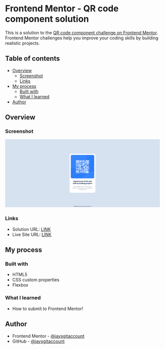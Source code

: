 # Frontend Mentor - QR code component solution

This is a solution to the [QR code component challenge on Frontend Mentor](https://www.frontendmentor.io/challenges/qr-code-component-iux_sIO_H). Frontend Mentor challenges help you improve your coding skills by building realistic projects. 

## Table of contents

- [Overview](#overview)
  - [Screenshot](#screenshot)
  - [Links](#links)
- [My process](#my-process)
  - [Built with](#built-with)
  - [What I learned](#what-i-learned)
- [Author](#author)

## Overview

### Screenshot

![](./screenshot.png)

### Links

- Solution URL: [LINK](https://github.com/jaysgitaccount/frontendmentor-challenges/tree/main/qr-code-component-main)
- Live Site URL: [LINK](https://jaysgitaccount.github.io/frontendmentor-challenges/qr-code-component-main/index.html)

## My process

### Built with

- HTML5
- CSS custom properties
- Flexbox

### What I learned

- How to submit to Frontend Mentor!

## Author

- Frontend Mentor - [@jaysgitaccount](https://www.frontendmentor.io/profile/jaysgitaccount)
- GitHub - [@jaysgitaccount](https://github.com/jaysgitaccount)